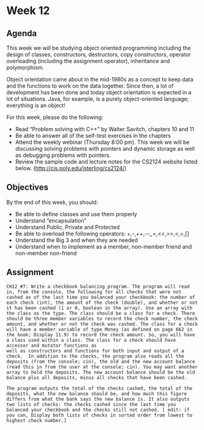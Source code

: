 # Week 12

## Agenda

This week we will be studying object oriented programming including the design of classes, constructors, destructors, copy constructors, operator overloading (including the assignment operator), inheritance and polymorphism. 

Object orientation came about in the mid-1980s as a concept to keep data and the functions to work on the data together.  Since then, a lot of development has been done and today object orientation is expected in a lot of situations.  Java, for example, is a purely object-oriented language; everything is an object!

For this week, please do the following:

- Read “Problem solving with C++” by Walter Savitch, chapters 10 and 11
- Be able to answer all of the self-test exercises in the chapters
- Attend the weekly webinar (Thursday 8:00 pm). This week we will be discussing solving problems with pointers and dynamic storage as well as debugging problems with pointers.
- Review the sample code and lecture notes for the CS2124 website listed below. (http://cis.poly.edu/jsterling/cs2124/)

## Objectives
By the end of this week, you should:

- Be able to define classes and use them properly
- Understand “encapsulation”
- Understand Public, Private and Protected
- Be able to overload the following operators: +,-,++,--,*,*=,<<,>>,<,=,[]
- Understand the Big 3 and when they are needed
- Understand when to implement as a member, non-member friend and non-member non-friend

## Assignment


```
CH12 #7: Write a checkbook balancing program. The program will read in, from the console, the following for all checks that were not cashed as of the last time you balanced your checkbook: the number of each check (int), the amount of the check (double), and whether or not it has been cashed (1 or 0, boolean in the array). Use an array with the class as the type. The class should be a class for a check. There should be three member variables to record the check number, the check amount, and whether or not the check was cashed. The class for a check will have a member variable of type Money (as defined on page 662 in the book; Display 11.9) to record the check amount. So, you will have a class used within a class. The class for a check should have accessor and mutator functions as 
well as constructors and functions for both input and output of a check.  In addition to the checks, the program also reads all the deposits (from the console; cin), the old and the new account balance (read this in from the user at the console; cin). You may want another array to hold the deposits. The new account balance should be the old balance plus all deposits, minus all checks that have been cashed.

The program outputs the total of the checks cashed, the total of the deposits, what the new balance should be, and how much this figure differs from what the bank says the new balance is. It also outputs two lists of checks: the checks cashed since the last time you balanced your checkbook and the checks still not cashed. [ edit: if you can, Display both lists of checks in sorted order from lowest to highest check number.]
```